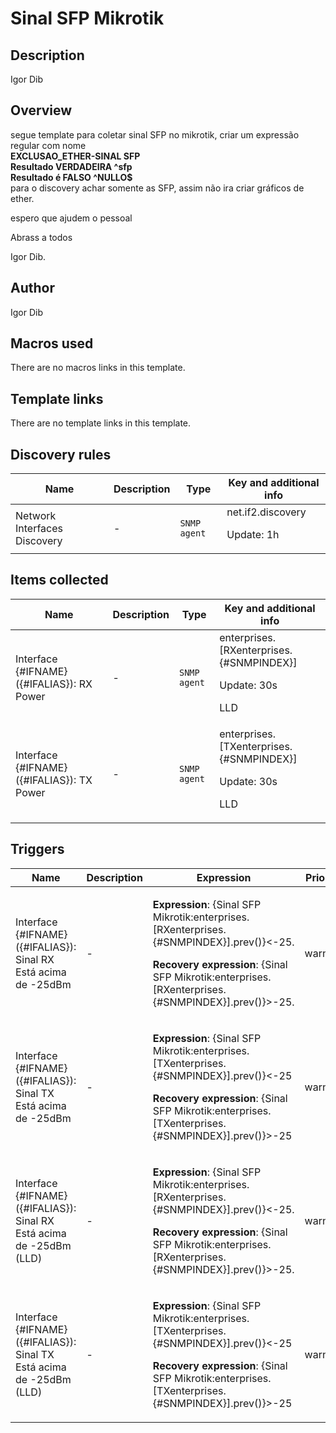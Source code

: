 # Sinal SFP Mikrotik

## Description

Igor Dib

## Overview

segue template para coletar sinal SFP no mikrotik, criar um expressão regular com nome   
**EXCLUSAO\_ETHER-SINAL SFP**  
**Resultado VERDADEIRA ^sfp**  
**Resultado é FALSO ^NULLO$**   
para o discovery achar somente as SFP, assim não ira criar gráficos de ether.


 


espero que ajudem o pessoal 


Abrass a todos


Igor Dib.



## Author

Igor Dib

## Macros used

There are no macros links in this template.

## Template links

There are no template links in this template.

## Discovery rules

|Name|Description|Type|Key and additional info|
|----|-----------|----|----|
|Network Interfaces Discovery|<p>-</p>|`SNMP agent`|net.if2.discovery<p>Update: 1h</p>|


## Items collected

|Name|Description|Type|Key and additional info|
|----|-----------|----|----|
|Interface {#IFNAME}({#IFALIAS}): RX Power|<p>-</p>|`SNMP agent`|enterprises.[RXenterprises.{#SNMPINDEX}]<p>Update: 30s</p><p>LLD</p>|
|Interface {#IFNAME}({#IFALIAS}): TX Power|<p>-</p>|`SNMP agent`|enterprises.[TXenterprises.{#SNMPINDEX}]<p>Update: 30s</p><p>LLD</p>|


## Triggers

|Name|Description|Expression|Priority|
|----|-----------|----------|--------|
|Interface {#IFNAME}({#IFALIAS}): Sinal RX Está acima de -25dBm|<p>-</p>|<p>**Expression**: {Sinal SFP Mikrotik:enterprises.[RXenterprises.{#SNMPINDEX}].prev()}<-25.</p><p>**Recovery expression**: {Sinal SFP Mikrotik:enterprises.[RXenterprises.{#SNMPINDEX}].prev()}>-25.</p>|warning|
|Interface {#IFNAME}({#IFALIAS}): Sinal TX Está acima de -25dBm|<p>-</p>|<p>**Expression**: {Sinal SFP Mikrotik:enterprises.[TXenterprises.{#SNMPINDEX}].prev()}<-25</p><p>**Recovery expression**: {Sinal SFP Mikrotik:enterprises.[TXenterprises.{#SNMPINDEX}].prev()}>-25</p>|warning|
|Interface {#IFNAME}({#IFALIAS}): Sinal RX Está acima de -25dBm (LLD)|<p>-</p>|<p>**Expression**: {Sinal SFP Mikrotik:enterprises.[RXenterprises.{#SNMPINDEX}].prev()}<-25.</p><p>**Recovery expression**: {Sinal SFP Mikrotik:enterprises.[RXenterprises.{#SNMPINDEX}].prev()}>-25.</p>|warning|
|Interface {#IFNAME}({#IFALIAS}): Sinal TX Está acima de -25dBm (LLD)|<p>-</p>|<p>**Expression**: {Sinal SFP Mikrotik:enterprises.[TXenterprises.{#SNMPINDEX}].prev()}<-25</p><p>**Recovery expression**: {Sinal SFP Mikrotik:enterprises.[TXenterprises.{#SNMPINDEX}].prev()}>-25</p>|warning|
